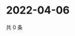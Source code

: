 # 2022-04-06

共 0 条

<!-- BEGIN WEIBO -->
<!-- 最后更新时间 Wed Apr 06 2022 05:12:26 GMT+0800 (China Standard Time) -->

<!-- END WEIBO -->
